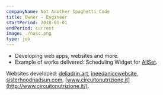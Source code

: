 ```yaml
---
companyName: Not Another Spaghetti Code
title: Owner - Engineer
startPeriod: 2018-01-01
endPeriod: current
image: ./nasc.png
type: job
---
```


- Developing web apps, websites and more.
- Example of works delivered: Scheduling Widget for [AllSet](https://www.allsethq.com/). 

Websites developed:
[deliadrin.art](https://deliadrin.art), [ineedanicewebsite](https://www.ineedanicewebsite.com/), [sisterhoodnadsun.com](https://sisterhoodandsun.com/pl/), [www.circuitonutrizione.it](http://www.circuitonutrizione.it/).
